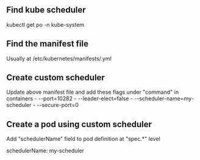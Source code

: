 ## Find kube scheduler
kubectl get po -n kube-system

## Find the manifest file
Usually at /etc/kubernetes/manifests/<kube-scheduler>.yml

## Create custom scheduler
Update above manifest file and add these flags under "command" in containers
    - --port=10282
    - --leader-elect=false
    - --scheduler-name=my-scheduler
    - --secure-port=0

## Create a pod using custom scheduler
Add "schedulerName" field to pod definition at "spec.*" level

schedulerName: my-scheduler
